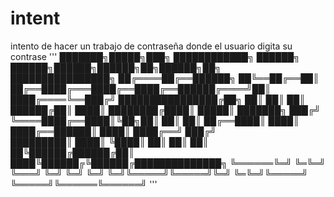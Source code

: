 
# intent
intento de hacer un trabajo de contraseña donde el usuario digita su contrase
'''
███████╗█████╗███╗   ████████████╗    ██████╗ ██████╗██████╗██████╗██╗██████╗██╗   ████████████████╗
██╔════██╔══██████╗  ██╚══██╔══██║    ██╔══████╔═══████╔══████╔══██████╔════╝██║   ████╔════╚══███╔╝
████████████████╔██╗ ██║  ██║  ██║    ██████╔██║   ████║  ████████╔████║  █████║   ███████╗   ███╔╝ 
╚════████╔══████║╚██╗██║  ██║  ██║    ██╔══████║   ████║  ████╔══██████║   ████║   ████╔══╝  ███╔╝  
█████████║  ████║ ╚████║  ██║  ██║    ██║  ██╚██████╔██████╔██║  ████╚██████╔╚██████╔██████████████╗
╚══════╚═╝  ╚═╚═╝  ╚═══╝  ╚═╝  ╚═╝    ╚═╝  ╚═╝╚═════╝╚═════╝╚═╝  ╚═╚═╝╚═════╝ ╚═════╝╚══════╚══════╝
'''                                                                                                    
